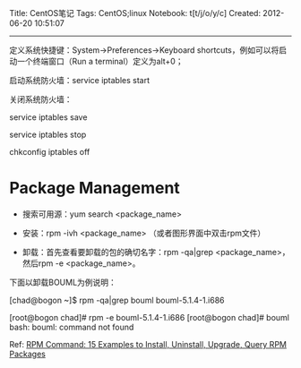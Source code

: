 Title: CentOS笔记
Tags: CentOS;linux
Notebook: t[t/j/o/y/c]
Created: 2012-06-20 10:51:07

------

定义系统快捷键：System->Preferences->Keyboard shortcuts，例如可以将启动一个终端窗口（Run a terminal）定义为alt+0；

 

启动系统防火墙：service iptables start

 关闭系统防火墙： 

  service iptables save 

  service iptables stop

 chkconfig iptables off

 

# Package Management

 

* 搜索可用源：yum search <package_name>

 

* 安装：rpm -ivh <package_name> （或者图形界面中双击rpm文件）

 

* 卸载：首先查看要卸载的包的确切名字：rpm -qa|grep <package_name>，然后rpm -e <package_name>。

下面以卸载BOUML为例说明：

[chad@bogon ~]$ rpm -qa|grep bouml 
bouml-5.1.4-1.i686

[root@bogon chad]# rpm -e bouml-5.1.4-1.i686 
[root@bogon chad]# bouml 
bash: bouml: command not found

 

Ref: [RPM Command: 15 Examples to Install, Uninstall, Upgrade, Query RPM Packages](http://www.thegeekstuff.com/2010/07/rpm-command-examples/)